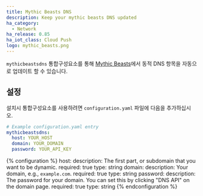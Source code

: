 ```yaml
---
title: Mythic Beasts DNS
description: Keep your mythic beasts DNS updated
ha_category:
  - Network
ha_release: 0.85
ha_iot_class: Cloud Push
logo: mythic_beasts.png
---
```


`mythicbeastsdns` 통합구성요소를 통해 [Mythic Beasts](https://www.mythic-beasts.com/)에서 동적 DNS 항목을 자동으로 업데이트 할 수 있습니다.

## 설정

설치시 통합구성요소를 사용하려면 `configuration.yaml` 파일에 다음을 추가하십시오.

```yaml
# Example configuration.yaml entry
mythicbeastsdns:
  host: YOUR_HOST
  domain: YOUR_DOMAIN
  password: YOUR_API_KEY
```

{% configuration %}
  host:
    description: The first part, or subdomain that you want to be dynamic.
    required: true
    type: string
  domain:
    description: Your domain, e.g., `example.com`.
    required: true
    type: string
  password:
    description: The password for your domain. You can set this by clicking "DNS API" on the domain page.
    required: true
    type: string
{% endconfiguration %}
